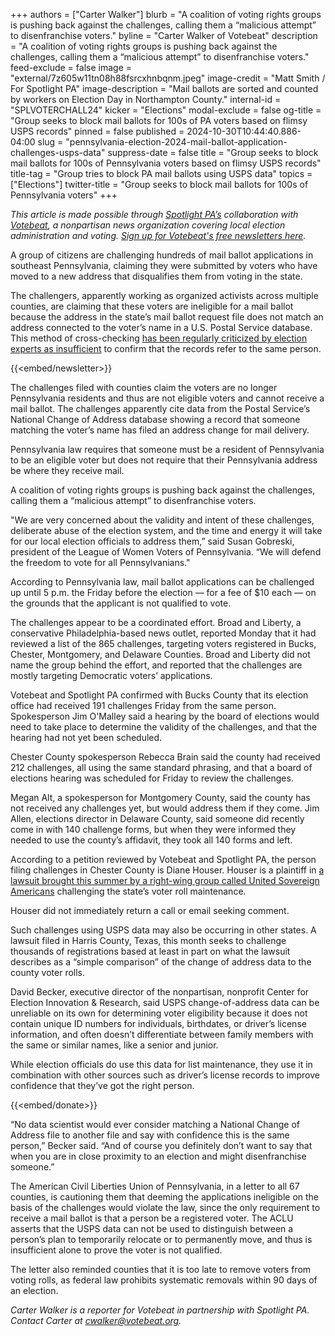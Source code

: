 +++
authors = ["Carter Walker"]
blurb = "A coalition of voting rights groups is pushing back against the challenges, calling them a “malicious attempt” to disenfranchise voters."
byline = "Carter Walker of Votebeat"
description = "A coalition of voting rights groups is pushing back against the challenges, calling them a “malicious attempt” to disenfranchise voters."
feed-exclude = false
image = "external/7z605w11tn08h88fsrcxhnbqnm.jpeg"
image-credit = "Matt Smith / For Spotlight PA"
image-description = "Mail ballots are sorted and counted by workers on Election Day in Northampton County."
internal-id = "SPLVOTERCHALL24"
kicker = "Elections"
modal-exclude = false
og-title = "Group seeks to block mail ballots for 100s of PA voters based on flimsy USPS records"
pinned = false
published = 2024-10-30T10:44:40.886-04:00
slug = "pennsylvania-election-2024-mail-ballot-application-challenges-usps-data"
suppress-date = false
title = "Group seeks to block mail ballots for 100s of Pennsylvania voters based on flimsy USPS records"
title-tag = "Group tries to block PA mail ballots using USPS data"
topics = ["Elections"]
twitter-title = "Group seeks to block mail ballots for 100s of Pennsylvania voters"
+++

<em>This article is made possible through </em><a href="https://www.spotlightpa.org/"><em>Spotlight PA’s</em></a><em> collaboration with </em><a href="https://www.votebeat.org/"><em>Votebeat</em></a><em>, a nonpartisan news organization covering local election administration and voting. </em><a href="https://www.votebeat.org/newsletters/"><em>Sign up for Votebeat&#39;s free newsletters here</em></a><em>.</em>

A group of citizens are challenging hundreds of mail ballot applications in southeast Pennsylvania, claiming they were submitted by voters who have moved to a new address that disqualifies them from voting in the state.

The challengers, apparently working as organized activists across multiple counties, are claiming that these voters are ineligible for a mail ballot because the address in the state’s mail ballot request file does not match an address connected to the voter’s name in a U.S. Postal Service database. This method of cross-checking <a href="https://www.wired.com/story/true-the-vote-iv3-app-voter-fraud/">has been regularly criticized by election experts as insufficient</a> to confirm that the records refer to the same person.

{{<embed/newsletter>}}

The challenges filed with counties claim the voters are no longer Pennsylvania residents and thus are not eligible voters and cannot receive a mail ballot. The challenges apparently cite data from the Postal Service’s National Change of Address database showing a record that someone matching the voter’s name has filed an address change for mail delivery.

Pennsylvania law requires that someone must be a resident of Pennsylvania to be an eligible voter but does not require that their Pennsylvania address be where they receive mail.

A coalition of voting rights groups is pushing back against the challenges, calling them a “malicious attempt” to disenfranchise voters.

&#34;We are very concerned about the validity and intent of these challenges, deliberate abuse of the election system, and the time and energy it will take for our local election officials to address them,” said Susan Gobreski, president of the League of Women Voters of Pennsylvania. “We will defend the freedom to vote for all Pennsylvanians.&#34;

According to Pennsylvania law, mail ballot applications can be challenged up until 5 p.m. the Friday before the election — for a fee of $10 each — on the grounds that the applicant is not qualified to vote.<strong></strong>

The challenges appear to be a coordinated effort. Broad and Liberty, a conservative Philadelphia-based news outlet, reported Monday that it had reviewed a list of the 865 challenges, targeting voters registered in Bucks, Chester, Montgomery, and Delaware Counties. Broad and Liberty did not name the group behind the effort, and reported that the challenges are mostly targeting Democratic voters’ applications.

Votebeat and Spotlight PA confirmed with Bucks County that its election office had received 191 challenges Friday from the same person. Spokesperson Jim O&#39;Malley said a hearing by the board of elections would need to take place to determine the validity of the challenges, and that the hearing had not yet been scheduled.

Chester County spokesperson Rebecca Brain said the county had received 212 challenges, all using the same standard phrasing, and that a board of elections hearing was scheduled for Friday to review the challenges.

Megan Alt, a spokesperson for Montgomery County, said the county has not received any challenges yet, but would address them if they come. Jim Allen, elections director in Delaware County, said someone did recently come in with 140 challenge forms, but when they were informed they needed to use the county’s affidavit, they took all 140 forms and left.

According to a petition reviewed by Votebeat and Spotlight PA, the person filing challenges in Chester County is Diane Houser. Houser is a plaintiff in <a href="https://www.votebeat.org/pennsylvania/2024/06/21/united-sovereign-americans-sues-over-voter-registration-records-hava/">a lawsuit brought this summer by a right-wing group called United Sovereign Americans</a> challenging the state’s voter roll maintenance.

Houser did not immediately return a call or email seeking comment.

Such challenges using USPS data may also be occurring in other states. A lawsuit filed in Harris County, Texas, this month seeks to challenge thousands of registrations based at least in part on what the lawsuit describes as a “simple comparison” of the change of address data to the county voter rolls.

David Becker, executive director of the nonpartisan, nonprofit Center for Election Innovation &amp; Research, said USPS change-of-address data can be unreliable on its own for determining voter eligibility because it does not contain unique ID numbers for individuals, birthdates, or driver’s license information, and often doesn’t differentiate between family members with the same or similar names, like a senior and junior.

While election officials do use this data for list maintenance, they use it in combination with other sources such as driver’s license records to improve confidence that they’ve got the right person.

{{<embed/donate>}}

“No data scientist would ever consider matching a National Change of Address file to another file and say with confidence this is the same person,” Becker said. “And of course you definitely don’t want to say that when you are in close proximity to an election and might disenfranchise someone.”

The American Civil Liberties Union of Pennsylvania, in a letter to all 67 counties, is cautioning them that deeming the applications ineligible on the basis of the challenges would violate the law, since the only requirement to receive a mail ballot is that a person be a registered voter. The ACLU asserts that the USPS data can not be used to distinguish between a person’s plan to temporarily relocate or to permanently move, and thus is insufficient alone to prove the voter is not qualified.

The letter also reminded counties that it is too late to remove voters from voting rolls, as federal law prohibits systematic removals within 90 days of an election.

<em>Carter Walker is a reporter for Votebeat in partnership with Spotlight PA. Contact Carter at </em><a href="mailto:cwalker@votebeat.org"><em>cwalker@votebeat.org</em></a><em>.</em>

